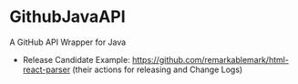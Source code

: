 # GithubJavaAPI
A GitHub API Wrapper for Java

- Release Candidate Example: https://github.com/remarkablemark/html-react-parser (their actions for releasing and Change Logs)
